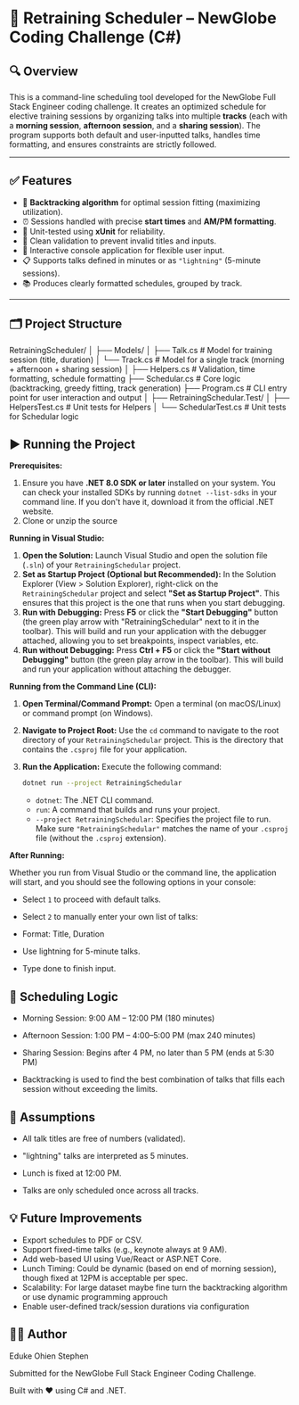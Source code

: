 # 📅 Retraining Scheduler – NewGlobe Coding Challenge (C#)

## 🔍 Overview

This is a command-line scheduling tool developed for the NewGlobe Full Stack Engineer coding challenge. It creates an optimized schedule for elective training sessions by organizing talks into multiple **tracks** (each with a **morning session**, **afternoon session**, and a **sharing session**). The program supports both default and user-inputted talks, handles time formatting, and ensures constraints are strictly followed.

---

## ✅ Features

- 🔁 **Backtracking algorithm** for optimal session fitting (maximizing utilization).
- ⏰ Sessions handled with precise **start times** and **AM/PM formatting**.
- 🧪 Unit-tested using **xUnit** for reliability.
- 🧹 Clean validation to prevent invalid titles and inputs.
- 💬 Interactive console application for flexible user input.
- 📋 Supports talks defined in minutes or as `"lightning"` (5-minute sessions).
- 📚 Produces clearly formatted schedules, grouped by track.

---

## 🗂️ Project Structure

RetrainingScheduler/
│
├── Models/
│   ├── Talk.cs            # Model for training session (title, duration)
│   └── Track.cs           # Model for a single track (morning + afternoon + sharing session)
│
├── Helpers.cs             # Validation, time formatting, schedule formatting
├── Schedular.cs           # Core logic (backtracking, greedy fitting, track generation)
├── Program.cs             # CLI entry point for user interaction and output
│
├── RetrainingSchedular.Test/
│   ├── HelpersTest.cs     # Unit tests for Helpers
│   └── SchedularTest.cs   # Unit tests for Schedular logic


## ▶️ Running the Project

**Prerequisites:**

1.  Ensure you have **.NET 8.0 SDK or later** installed on your system. You can check your installed SDKs by running `dotnet --list-sdks` in your command line. If you don't have it, download it from the official .NET website.
2. Clone or unzip the source

**Running in Visual Studio:**

1.  **Open the Solution:** Launch Visual Studio and open the solution file (`.sln`) of your `RetrainingSchedular` project.
2.  **Set as Startup Project (Optional but Recommended):** In the Solution Explorer (View > Solution Explorer), right-click on the `RetrainingSchedular` project and select **"Set as Startup Project"**. This ensures that this project is the one that runs when you start debugging.
3.  **Run with Debugging:** Press **F5** or click the **"Start Debugging"** button (the green play arrow with "RetrainingSchedular" next to it in the toolbar). This will build and run your application with the debugger attached, allowing you to set breakpoints, inspect variables, etc.
4.  **Run without Debugging:** Press **Ctrl + F5** or click the **"Start without Debugging"** button (the green play arrow in the toolbar). This will build and run your application without attaching the debugger.

**Running from the Command Line (CLI):**

1.  **Open Terminal/Command Prompt:** Open a terminal (on macOS/Linux) or command prompt (on Windows).
2.  **Navigate to Project Root:** Use the `cd` command to navigate to the root directory of your `RetrainingSchedular` project. This is the directory that contains the `.csproj` file for your application.
3.  **Run the Application:** Execute the following command:

    ```bash
    dotnet run --project RetrainingSchedular
    ```

    * `dotnet`: The .NET CLI command.
    * `run`: A command that builds and runs your project.
    * `--project RetrainingSchedular`: Specifies the project file to run. Make sure `"RetrainingSchedular"` matches the name of your `.csproj` file (without the `.csproj` extension).

**After Running:**

Whether you run from Visual Studio or the command line, the application will start, and you should see the following options in your console:


- Select `1` to proceed with default talks.

- Select `2` to manually enter your own list of talks:

- Format: Title, Duration

- Use lightning for 5-minute talks.

- Type done to finish input.


## 🧠 Scheduling Logic
- Morning Session: 9:00 AM – 12:00 PM (180 minutes)

- Afternoon Session: 1:00 PM – 4:00–5:00 PM (max 240 minutes)

- Sharing Session: Begins after 4 PM, no later than 5 PM (ends at 5:30 PM)

- Backtracking is used to find the best combination of talks that fills each session without exceeding the limits.


## 📝 Assumptions
- All talk titles are free of numbers (validated).

- "lightning" talks are interpreted as 5 minutes.

- Lunch is fixed at 12:00 PM.

- Talks are only scheduled once across all tracks.

## 💡 Future Improvements
- Export schedules to PDF or CSV.
- Support fixed-time talks (e.g., keynote always at 9 AM).
- Add web-based UI using Vue/React or ASP.NET Core.
- Lunch Timing: Could be dynamic (based on end of morning session), though fixed at 12PM is acceptable per spec.
- Scalability: For large dataset maybe fine turn the backtracking algorithm or use dynamic programming approuch
- Enable user-defined track/session durations via configuration

## 👨‍💻 Author
Eduke Ohien Stephen

Submitted for the NewGlobe Full Stack Engineer Coding Challenge.

Built with ❤️ using C# and .NET.

